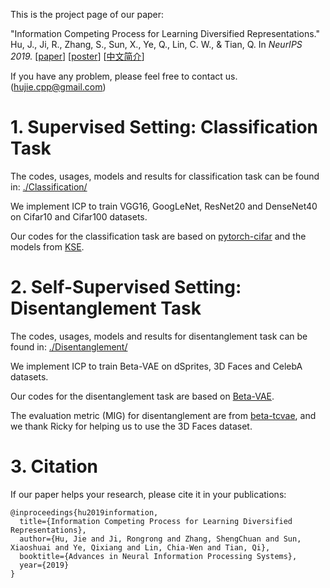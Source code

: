 This is the project page of our paper:

"Information Competing Process for Learning Diversified Representations." Hu, J., Ji, R., Zhang, S., Sun, X., Ye, Q., Lin, C. W., & Tian, Q. In *NeurIPS 2019.* \[[paper]((https://github.com/hujiecpp/InformationCompetingProcess/tree/master/Paper/Information_Competing_Process_For_Learning_Diversified_Representations.pdf))\] [[poster](https://github.com/hujiecpp/InformationCompetingProcess/tree/master/Paper/poster.pdf)] [[中文简介](https://github.com/hujiecpp/InformationCompetingProcess/tree/master/Paper/信息竞争式的多样化特征学习.pdf)]

If you have any problem, please feel free to contact us. (hujie.cpp@gmail.com)

# 1. Supervised Setting: Classification Task
The codes, usages, models and results for classification task can be found in: [./Classification/](https://github.com/hujiecpp/InformationCompetingProcess/tree/master/Classification)

We implement ICP to train VGG16, GoogLeNet, ResNet20 and DenseNet40 on Cifar10 and Cifar100 datasets.

Our codes for the classification task are based on [pytorch-cifar](https://github.com/kuangliu/pytorch-cifar) and the models from [KSE](https://github.com/yuchaoli/KSE/tree/master/model).

# 2. Self-Supervised Setting: Disentanglement Task
The codes, usages, models and results for disentanglement task can be found in: [./Disentanglement/](https://github.com/hujiecpp/InformationCompetingProcess/tree/master/Disentanglement)

We implement ICP to train Beta-VAE on dSprites, 3D Faces and CelebA datasets.

Our codes for the disentanglement task are based on [Beta-VAE](https://github.com/1Konny/Beta-VAE).

The evaluation metric (MIG) for disentanglement are from [beta-tcvae](https://github.com/rtqichen/beta-tcvae), and we thank Ricky for helping us to use the 3D Faces dataset.

# 3. Citation
If our paper helps your research, please cite it in your publications:
```
@inproceedings{hu2019information,
  title={Information Competing Process for Learning Diversified Representations},
  author={Hu, Jie and Ji, Rongrong and Zhang, ShengChuan and Sun, Xiaoshuai and Ye, Qixiang and Lin, Chia-Wen and Tian, Qi},
  booktitle={Advances in Neural Information Processing Systems},
  year={2019}
}
```